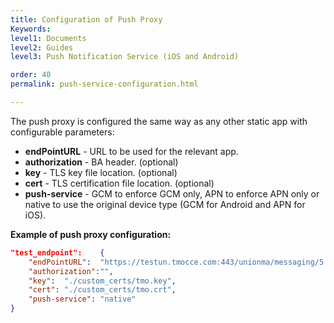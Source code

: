 ```yaml
---
title: Configuration of Push Proxy
Keywords:
level1: Documents
level2: Guides
level3: Push Notification Service (iOS and Android)

order: 40
permalink: push-service-configuration.html

---
```


The push proxy is configured the same way as any other static app with configurable
parameters:

- **endPointURL** - URL to be used for the relevant app.
- **authorization** - BA header. (optional)
- **key** - TLS key file location. (optional)
- **cert** - TLS certification file location. (optional)
- **push-service** - GCM to enforce GCM only, APN to enforce APN only or native to use
the original device type (GCM for Android and APN for iOS).

**Example of push proxy configuration:**

```json    
"test_endpoint":	{
    "endPointURL":	"https://testun.tmocce.com:443/unionma/messaging/5.2/lp_push",
    "authorization":"",
    "key":	"./custom_certs/tmo.key",
    "cert":	"./custom_certs/tmo.crt",
    "push-service":	"native"
}
```